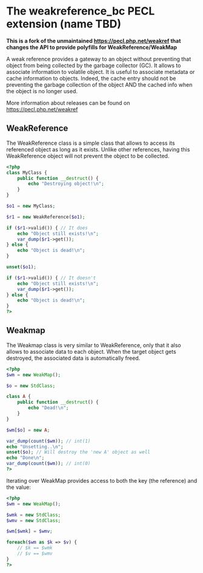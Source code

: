 # The weakreference_bc PECL extension (name TBD)

**This is a fork of the unmaintained https://pecl.php.net/weakref that changes the API to provide polyfills for WeakReference/WeakMap**

A weak reference provides a gateway to an object without preventing that object
from being collected by the garbage collector (GC). It allows to associate
information to volatile object. It is useful to associate metadata or cache
information to objects. Indeed, the cache entry should not be preventing the
garbage collection of the object AND the cached info when the object is no
longer used.

More information about releases can be found on https://pecl.php.net/weakref

## WeakReference
The WeakReference class is a simple class that allows to access its referenced object
as long as it exists. Unlike other references, having this WeakReference object will
not prevent the object to be collected.

```php
<?php
class MyClass {
    public function __destruct() {
        echo "Destroying object!\n";
    }
}

$o1 = new MyClass;

$r1 = new WeakReference($o1);

if ($r1->valid()) { // It does
    echo "Object still exists!\n";
    var_dump($r1->get());
} else {
    echo "Object is dead!\n";
}

unset($o1);

if ($r1->valid()) { // It doesn't
    echo "Object still exists!\n";
    var_dump($r1->get());
} else {
    echo "Object is dead!\n";
}
?>
```

## Weakmap
The Weakmap class is very similar to WeakReference, only that it also allows to
associate data to each object. When the target object gets destroyed, the
associated data is automatically freed.

```php
<?php
$wm = new WeakMap();

$o = new StdClass;

class A {
    public function __destruct() {
        echo "Dead!\n";
    }
}

$wm[$o] = new A;

var_dump(count($wm)); // int(1)
echo "Unsetting..\n";
unset($o); // Will destroy the 'new A' object as well
echo "Done\n";
var_dump(count($wm)); // int(0)
?>
```

Iterating over WeakMap provides access to both the key (the reference)
and the value:

```php
<?php
$wm = new WeakMap();

$wmk = new StdClass;
$wmv = new StdClass;

$wm[$wmk] = $wmv;

foreach($wm as $k => $v) {
    // $k == $wmk
    // $v == $wmv
}
?>
```
